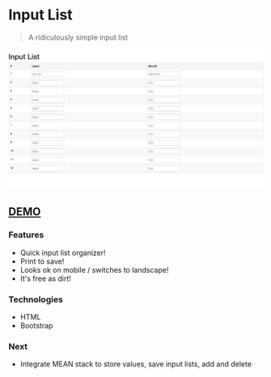 #	Input List

> A ridiculously simple input list 

![Screenshot](/InputList.png "DEMO")

## <a href="http://krisplunkett.github.io/input-list/">DEMO</a>

### Features
* Quick input list organizer!
* Print to save!
* Looks ok on mobile / switches to landscape!
* It's free as dirt!

### Technologies
* HTML
* Bootstrap

### Next
* Integrate MEAN stack to store values, save input lists, add and delete
